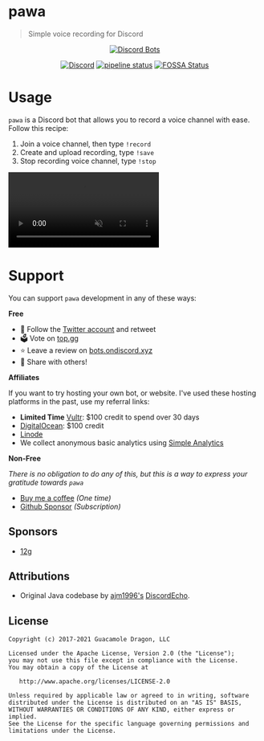 # pawa
> Simple voice recording for Discord

<div align="center">
  <a href="https://discordbots.org/bot/338897906524225538">
    <img src="https://discordbots.org/api/widget/338897906524225538.png" alt="Discord Bots" />
  </a>

  [![Discord](https://discordapp.com/api/guilds/408795211901173762/widget.png)](https://discord.gg/gkvsNw8)
  [![pipeline status](https://gitlab.com/pawabot/pawa/badges/master/pipeline.svg)](https://gitlab.com/pawabot/pawa/commits/master)
  [![FOSSA Status](https://app.fossa.io/api/projects/git%2Bgitlab.com%2Fpawabot%2Fpawa.svg?type=shield)](https://app.fossa.io/projects/git%2Bgitlab.com%2Fpawabot%2Fpawa?ref=badge_shield)

</div>

# Usage

`pawa` is a Discord bot that allows you to record a voice channel with ease. Follow this recipe:

1. Join a voice channel, then type `!record`
1. Create and upload recording, type `!save`
1. Stop recording voice channel, type `!stop`

<video loop muted controls>
  <source src="src/site/_media/pawa-howto.webm" type="video/webm">
  <source src="src/site/_media/pawa-howto.mp4" type="video/mp4">
</video>

# Support

You can support `pawa` development in any of these ways:

**Free**

* 🐤 Follow the [Twitter account](https://twitter.com/pawa_bot) and retweet
* 🗳️ Vote on [top.gg](https://top.gg/bot/pawa/vote)
* ⭐ Leave a review on [bots.ondiscord.xyz](https://bots.ondiscord.xyz/bots/338897906524225538)
* 🔄 Share with others!

**Affiliates**

If you want to try hosting your own bot, or website. I've used these hosting platforms in the past, use my referral links:

* **Limited Time** [Vultr](https://www.vultr.com/?ref=8483036-6G): $100 credit to spend over 30 days
* [DigitalOcean](https://m.do.co/c/d2af1fbee897): $100 credit
* [Linode](https://www.linode.com/?r=e655d87b0d382f2922e75de841b2f19d7403e2ca)
* We collect anonymous basic analytics using [Simple Analytics](https://referral.simpleanalytics.com/pawa)

**Non-Free**

_There is no obligation to do any of this, but this is a way to express your gratitude towards `pawa`_

* [Buy me a coffee](https://ko-fi.com/L3L215SZC) _(One time)_
* [Github Sponsor](https://github.com/sponsors/jvtrigueros) _(Subscription)_

## Sponsors

- [12g](https://github.com/12g)

## Attributions
- Original Java codebase by [ajm1996's](https://github.com/ajm1996) [DiscordEcho](https://github.com/ajm1996/DiscordEcho).

## License

```
Copyright (c) 2017-2021 Guacamole Dragon, LLC

Licensed under the Apache License, Version 2.0 (the "License");
you may not use this file except in compliance with the License.
You may obtain a copy of the License at

   http://www.apache.org/licenses/LICENSE-2.0

Unless required by applicable law or agreed to in writing, software
distributed under the License is distributed on an "AS IS" BASIS,
WITHOUT WARRANTIES OR CONDITIONS OF ANY KIND, either express or implied.
See the License for the specific language governing permissions and
limitations under the License.
```
